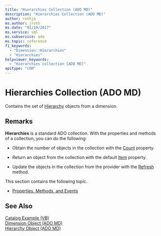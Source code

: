 ```yaml
---
title: "Hierarchies Collection (ADO MD)"
description: "Hierarchies Collection (ADO MD)"
author: rothja
ms.author: jroth
ms.date: "01/19/2017"
ms.service: sql
ms.subservice: ado
ms.topic: reference
f1_keywords:
  - "Dimension::Hierarchies"
  - "Hierarchies"
helpviewer_keywords:
  - "Hierarchies collection [ADO MD]"
apitype: "COM"
---
```

# Hierarchies Collection (ADO MD)
Contains the set of [Hierarchy](./hierarchy-object-ado-md.md) objects from a dimension.  
  
## Remarks  
 **Hierarchies** is a standard ADO collection. With the properties and methods of a collection, you can do the following:  
  
-   Obtain the number of objects in the collection with the [Count](../ado-api/count-property-ado.md) property.  
  
-   Return an object from the collection with the default [Item](../ado-api/item-property-ado.md) property.  
  
-   Update the objects in the collection from the provider with the [Refresh](../ado-api/refresh-method-ado.md) method.  
  
 This section contains the following topic.  
  
-   [Properties, Methods, and Events](./hierarchies-collection-properties-methods-and-events.md)  
  
## See Also  
 [Catalog Example (VB)](./catalog-example-vb.md)   
 [Dimension Object (ADO MD)](./dimension-object-ado-md.md)   
 [Hierarchy Object (ADO MD)](./hierarchy-object-ado-md.md)